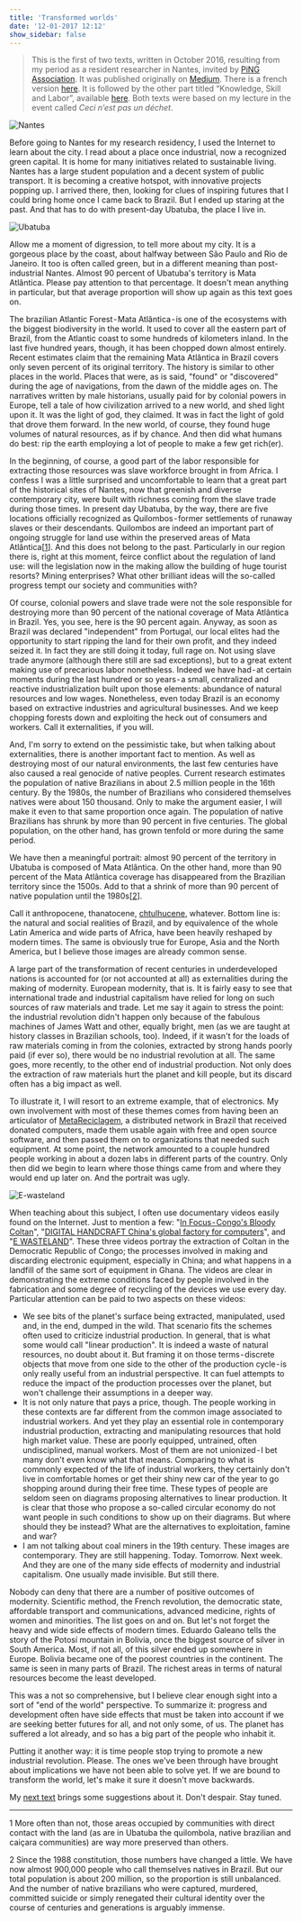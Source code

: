 ```yaml
---
title: 'Transformed worlds'
date: '12-01-2017 12:12'
show_sidebar: false
---
```


> This is the first of two texts, written in October 2016, resulting from my period as a resident researcher in Nantes, invited by [PiNG Association](http://www.pingbase.net/). It was published originally on [Medium](https://medium.com/@felipefonseca/transformed-worlds-9a6bd7c44e8e). There is a french version [here](http://www.slowtech.fr/archives/576). It is followed by the other part titled “Knowledge, Skill and Labor”, available [here](../knowledge-skill-labor). Both texts were based on my lecture in the event called *Ceci n’est pas un déchet*. 

![Nantes](https://miro.medium.com/max/1400/1*KpH3WwJcEoiU2HrAJnrlfw.png)

Before going to Nantes for my research residency, I used the Internet to learn about the city. I read about a place once industrial, now a recognized green capital. It is home for many initiatives related to sustainable living. Nantes has a large student population and a decent system of public transport. It is becoming a creative hotspot, with innovative projects popping up. I arrived there, then, looking for clues of inspiring futures that I could bring home once I came back to Brazil. But I ended up staring at the past. And that has to do with present-day Ubatuba, the place I live in.

![Ubatuba](https://miro.medium.com/max/1400/1*L9AknL2vhPVEBHg5BgE-eA.jpeg)

Allow me a moment of digression, to tell more about my city. It is a gorgeous place by the coast, about halfway between São Paulo and Rio de Janeiro. It too is often called green, but in a different meaning than post-industrial Nantes. Almost 90 percent of Ubatuba's territory is Mata Atlântica. Please pay attention to that percentage. It doesn't mean anything in particular, but that average proportion will show up again as this text goes on.

The brazilian Atlantic Forest - Mata Atlântica - is one of the ecosystems with the biggest biodiversity in the world. It used to cover all the eastern part of Brazil, from the Atlantic coast to some hundreds of kilometers inland. In the last five hundred years, though, it has been chopped down almost entirely. Recent estimates claim that the remaining Mata Atlântica in Brazil covers only seven percent of its original territory. The history is similar to other places in the world. Places that were, as is said, "found" or "discovered" during the age of navigations, from the dawn of the middle ages on. The narratives written by male historians, usually paid for by colonial powers in Europe, tell a tale of how civilization arrived to a new world, and shed light upon it. It was the light of god, they claimed. It was in fact the light of gold that drove them forward. In the new world, of course, they found huge volumes of natural resources, as if by chance. And then did what humans do best: rip the earth employing a lot of people to make a few get rich(er).

In the beginning, of course, a good part of the labor responsible for extracting those resources was slave workforce brought in from Africa. I confess I was a little surprised and uncomfortable to learn that a great part of the historical sites of Nantes, now that greenish and diverse contemporary city, were built with richness coming from the slave trade during those times. In present day Ubatuba, by the way, there are five locations officially recognized as Quilombos - former settlements of runaway slaves or their descendants. Quilombos are indeed an important part of ongoing struggle for land use within the preserved areas of Mata Atlântica[[1](#1)]. And this does not belong to the past. Particularly in our region there is, right at this moment, feirce conflict about the regulation of land use: will the legislation now in the making allow the building of huge tourist resorts? Mining enterprises? What other brilliant ideas will the so-called progress tempt our society and communities with?

Of course, colonial powers and slave trade were not the sole responsible for destroying more than 90 percent of the national coverage of Mata Atlântica in Brazil. Yes, you see, here is the 90 percent again. Anyway, as soon as Brazil was declared "independent" from Portugal, our local elites had the opportunity to start ripping the land for their own profit, and they indeed seized it. In fact they are still doing it today, full rage on. Not using slave trade anymore (although there still are sad exceptions), but to a great extent making use of precarious labor nonetheless. Indeed we have had - at certain moments during the last hundred or so years - a small, centralized and reactive industrialization built upon those elements: abundance of natural resources and low wages. Nonetheless, even today Brazil is an economy based on extractive industries and agricultural businesses. And we keep chopping forests down and exploiting the heck out of consumers and workers. Call it externalities, if you will.

And, I'm sorry to extend on the pessimistic take, but when talking about externalities, there is another important fact to mention. As well as destroying most of our natural environments, the last few centuries have also caused a real genocide of native peoples. Current research estimates the population of native Brazilians in about 2.5 million people in the 16th century. By the 1980s, the number of Brazilians who considered themselves natives were about 150 thousand. Only to make the argument easier, I will make it even to that same proportion once again. The population of native Brazilians has shrunk by more than 90 percent in five centuries. The global population, on the other hand, has grown tenfold or more during the same period.

We have then a meaningful portrait: almost 90 percent of the territory in Ubatuba is composed of Mata Atlântica. On the other hand, more than 90 percent of the Mata Atlântica coverage has disappeared from the Brazilian territory since the 1500s. Add to that a shrink of more than 90 percent of native population until the 1980s[[2](#2)].

Call it anthropocene, thanatocene, [chtulhucene](https://vimeo.com/97663518), whatever. Bottom line is: the natural and social realities of Brazil, and by equivalence of the whole Latin America and wide parts of Africa, have been heavily reshaped by modern times. The same is obviously true for Europe, Asia and the North America, but I believe those images are already common sense.

A large part of the transformation of recent centuries in underdeveloped nations is accounted for (or not accounted at all) as externalities during the making of modernity. European modernity, that is. It is fairly easy to see that international trade and industrial capitalism have relied for long on such sources of raw materials and trade. Let me say it again to stress the point: the industrial revolution didn't happen only because of the fabulous machines of James Watt and other, equally bright, men (as we are taught at history classes in Brazilian schools, too). Indeed, if it wasn't for the loads of raw materials coming in from the colonies, extracted by strong hands poorly paid (if ever so), there would be no industrial revolution at all. The same goes, more recently, to the other end of industrial production. Not only does the extraction of raw materials hurt the planet and kill people, but its discard often has a big impact as well.

To illustrate it, I will resort to an extreme example, that of electronics. My own involvement with most of these themes comes from having been an articulator of [MetaReciclagem](https://metareciclagem.github.io), a distributed network in Brazil that received donated computers, made them usable again with free and open source software, and then passed them on to organizations that needed such equipment. At some point, the network amounted to a couple hundred people working in about a dozen labs in different parts of the country. Only then did we begin to learn where those things came from and where they would end up later on. And the portrait was ugly.

![E-wasteland](https://miro.medium.com/max/1400/1*lYORUsD8hQ1pDbdrfFfKmg.png)

When teaching about this subject, I often use documentary videos easily found on the Internet. Just to mention a few: "[In Focus - Congo's Bloody Coltan](https://www.youtube.com/watch?v=3OWj1ZGn4uM)", "[DIGITAL HANDCRAFT China's global factory for computers](https://vimeo.com/18616242)", and "[E WASTELAND](https://www.youtube.com/watch?v=yUCoToorc9M)". These three videos portray the extraction of Coltan in the Democratic Republic of Congo; the processes involved in making and discarding electronic equipment, especially in China; and what happens in a landfill of the same sort of equipment in Ghana. The videos are clear in demonstrating the extreme conditions faced by people involved in the fabrication and some degree of recycling of the devices we use every day. Particular attention can be paid to two aspects on these videos:

- We see bits of the planet's surface being extracted, manipulated, used and, in the end, dumped in the wild. That scenario fits the schemes often used to criticize industrial production. In general, that is what some would call "linear production". It is indeed a waste of natural resources, no doubt about it. But framing it on those terms - discrete objects that move from one side to the other of the production cycle - is only really useful from an industrial perspective. It can fuel attempts to reduce the impact of the production processes over the planet, but won't challenge their assumptions in a deeper way.
- It is not only nature that pays a price, though. The people working in these contexts are far different from the common image associated to industrial workers. And yet they play an essential role in contemporary industrial production, extracting and manipulating resources that hold high market value. These are poorly equipped, untrained, often undisciplined, manual workers. Most of them are not unionized - I bet many don't even know what that means. Comparing to what is commonly expected of the life of industrial workers, they certainly don't live in comfortable homes or get their shiny new car of the year to go shopping around during their free time. These types of people are seldom seen on diagrams proposing alternatives to linear production. It is clear that those who propose a so-called circular economy do not want people in such conditions to show up on their diagrams. But where should they be instead? What are the alternatives to exploitation, famine and war?
- I am not talking about coal miners in the 19th century. These images are contemporary. They are still happening. Today. Tomorrow. Next week. And they are one of the many side effects of modernity and industrial capitalism. One usually made invisible. But still there.

Nobody can deny that there are a number of positive outcomes of modernity. Scientific method, the French revolution, the democratic state, affordable transport and communications, advanced medicine, rights of women and minorities. The list goes on and on. But let's not forget the heavy and wide side effects of modern times. Eduardo Galeano tells the story of the Potosí mountain in Bolivia, once the biggest source of silver in South America. Most, if not all, of this silver ended up somewhere in Europe. Bolivia became one of the poorest countries in the continent. The same is seen in many parts of Brazil. The richest areas in terms of natural resources become the least developed.

This was a not so comprehensive, but I believe clear enough sight into a sort of "end of the world" perspective. To summarize it: progress and development often have side effects that must be taken into account if we are seeking better futures for all, and not only some, of us. The planet has suffered a lot already, and so has a big part of the people who inhabit it.

Putting it another way: it is time people stop trying to promote a new industrial revolution. Please. The ones we've been through have brought about implications we have not been able to solve yet. If we are bound to transform the world, let's make it sure it doesn't move backwards.

My [next text](../knowledge-skill-labor) brings some suggestions about it. Don't despair. Stay tuned.

---

<a id="1">1</a> More often than not, those areas occupied by communities with direct contact with the land (as are in Ubatuba the quilombola, native brazilian and caiçara communities) are way more preserved than others.

<a id="2">2</a> Since the 1988 constitution, those numbers have changed a little. We have now almost 900,000 people who call themselves natives in Brazil. But our total population is about 200 million, so the proportion is still unbalanced. And the number of native brazilians who were captured, murdered, committed suicide or simply renegated their cultural identity over the course of centuries and generations is arguably immense.